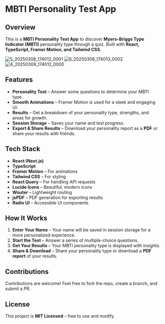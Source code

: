 # MBTI Personality Test App

## Overview

This is a **MBTI Personality Test App** to discover **Myers-Briggs Type Indicator (MBTI)** personality type through a quiz. Built with **React, TypeScript, Framer Motion, and Tailwind CSS**.

![5_20250308_174012_0001](https://github.com/user-attachments/assets/ae47446d-a643-4b5b-8203-1ec2a90b4ada)
![6_20250308_174013_0002](https://github.com/user-attachments/assets/708682e0-0621-4389-9290-c989851851b3)
![4_20250308_174012_0000](https://github.com/user-attachments/assets/1c2f915b-0c6f-497b-8d2e-1119c6d8a616)


## Features

- **Personality Test** – Answer some questions to determine your MBTI type.  
- **Smooth Animations** – Framer Motion is used for a sleek and engaging UI.  
- **Results** – Get a breakdown of your personality type, strengths, and areas for growth.  
- **Session Storage** – Saves your name and test progress.  
- **Export & Share Results** – Download your personality report as a **PDF** or share your results with friends.  

## Tech Stack

- **React (Next.js)**
- **TypeScript**
- **Framer Motion** – For animations  
- **Tailwind CSS** – For styling  
- **React Query** – For handling API requests  
- **Lucide Icons** – Beautiful, modern icons  
- **Wouter** – Lightweight routing  
- **jsPDF** – PDF generation for exporting results  
- **Radix UI** – Accessible UI components

## How It Works

1. **Enter Your Name** – Your name will be saved in session storage for a more personalized experience.  
2. **Start the Test** – Answer a series of multiple-choice questions.  
3. **Get Your Results** – Your MBTI personality type is displayed with insights.  
4. **Share & Download** – Share your personality type or download a **PDF report** of your results.  

## Contributions

Contributions are welcome! Feel free to fork the repo, create a branch, and submit a PR.  

## License

This project is **MIT Licensed** – free to use and modify.
